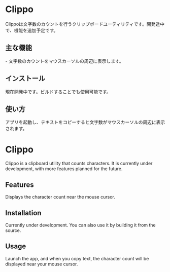 <h1>Clippo</h1>

Clippoは文字数のカウントを行うクリップボードユーティリティです。開発途中で、機能を追加予定です。

<h2>主な機能</h2>
- 文字数のカウントをマウスカーソルの周辺に表示します。

<h2>インストール</h2>
現在開発中です。ビルドすることでも使用可能です。

<h2>使い方</h2>
アプリを起動し、テキストをコピーすると文字数がマウスカーソルの周辺に表示されます。

<h1>Clippo</h1>
Clippo is a clipboard utility that counts characters. It is currently under development, with more features planned for the future.

<h2>Features</h2>
Displays the character count near the mouse cursor.

<h2>Installation</h2>
Currently under development. You can also use it by building it from the source.

<h2>Usage</h2>
Launch the app, and when you copy text, the character count will be displayed near your mouse cursor.
